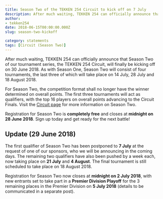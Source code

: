 ```yaml
---
title: Season Two of the TEKKEN 254 Circuit to kick off on 7 July
description: After much waiting, TEKKEN 254 can officially announce that Season Two of our tournament series, the TEKKEN 254 Circuit, will finally be kicking off on 7 July 2018.
author:
- tekken254
date: 2018-06-15T00:00:00.000Z
slug: season-two-kickoff

category: statements
tags: [Circuit (Season Two)]
---
```

After much waiting, TEKKEN 254 can officially announce that Season Two of our tournament series, the TEKKEN 254 Circuit, will finally be kicking off on 30 June 2018. As with Season One, Season Two will consist of four tournaments, the last three of which will take place on 14 July, 28 July and 18 August 2018.

For Season Two, the competition format shall no longer have the winner determined on overall points. The first three tournaments will act as qualifiers, with the top 16 players on overall points advancing to the Circuit Finals. Visit the [Circuit page](/circuit) for more information on Season Two.

Registration for Season Two is **completely free** and closes at **midnight on 28 June 2018**. Sign up today and get ready for the next battle!

<h2 class="site-red uppercase">Update (29 June 2018)</h2>

The first qualifier of Season Two has been postponed to **7 July** at the request of one of our sponsors, who we will be announcing in the coming days. The remaining two qualifiers have also been pushed by a week each, now taking place on **21 July** and **4 August**. The final tournament is still scheduled to take place on 18 August 2018.

Registration for Season Two now closes at **midnight on 2 July 2018**, with new entrants set to take part in a **Premier Division Playoff** for the 3 remaining places in the Premier Division on **5 July 2018** (details to be communicated in a separate post).